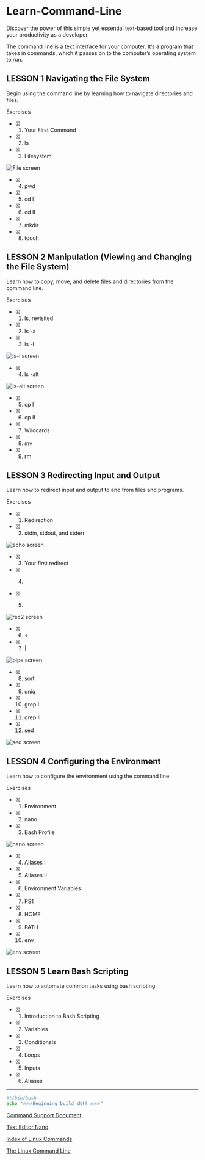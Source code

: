# Learn-Command-Line

Discover the power of this simple yet essential text-based tool and increase your productivity as a developer.

The command line is a text interface for your computer. It’s a program that takes in commands, which it passes on to the computer’s operating system to run.


## LESSON 1 Navigating the File System

Begin using the command line by learning how to navigate directories and files.

Exercises

- [x] 1. Your First Command

- [x] 2. ls

- [x] 3. Filesystem

![File screen](File.PNG)

- [x] 4. pwd

- [x] 5. cd I

- [x] 6. cd II

- [x] 7. mkdir

- [x] 8. touch


## LESSON 2 Manipulation (Viewing and Changing the File System)

Learn how to copy, move, and delete files and directories from the command line.

Exercises

- [x] 1. ls, revisited

- [x] 2. ls -a

- [x] 3. ls -l

![ls-l screen](ls-l.PNG)

- [x] 4. ls -alt  

![ls-alt screen](ls-alt.PNG)

- [x] 5. cp I

- [x] 6. cp II

- [x] 7. Wildcards

- [x] 8. mv

- [x] 9. rm


## LESSON 3 Redirecting Input and Output

Learn how to redirect input and output to and from files and programs.

Exercises

- [x] 1. Redirection

- [x] 2. stdin, stdout, and stderr

![echo screen](echo.PNG)

- [x] 3. Your first redirect

- [x] 4. >

- [x] 5. >>

![rec2 screen](rec2.PNG)

- [x] 6. <

- [x] 7. |

![pipe screen](Pipe.PNG)

- [x] 8. sort

- [x] 9. uniq

- [x] 10. grep I

- [x] 11. grep II

- [x] 12. sed

![sed screen](Sed.PNG)


## LESSON 4 Configuring the Environment

Learn how to configure the environment using the command line.

Exercises

- [x] 1. Environment

- [x] 2. nano

- [x] 3. Bash Profile

![nano screen](nano.PNG)

- [x] 4. Aliases I

- [x] 5. Aliases II

- [x] 6. Environment Variables

- [x] 7. PS1

- [x] 8. HOME

- [x] 9. PATH

- [x] 10. env

![env screen](env.PNG)


## LESSON 5 Learn Bash Scripting

Learn how to automate common tasks using bash scripting.

Exercises

- [X] 1. Introduction to Bash Scripting

- [x] 2. Variables

- [x] 3. Conditionals

- [x] 4. Loops

- [x] 5. Inputs

- [x] 6. Aliases

---

```sh
#!/bin/bash
echo "🔥🔥🔥Beginning build sh!! 🔥🔥🔥"

```


[Command Support Document](https://www.fing.edu.uy/inco/cursos/sistoper/recursosLaboratorio/tutorial0.pdf)

[Text Editor Nano](https://www.nano-editor.org/)

[Index of Linux Commands](http://www.linfo.org/command_index.html)

[The Linux Command Line](http://linuxcommand.org/)